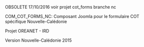 OBSOLETE 17/10/2016 voir projet cot_forms branche nc

COM_COT_FORMS_NC: Composant Joomla pour le formulaire COT spécifique Nouvelle-Calédonie

Projet OREANET - IRD

Version Nouvelle-Calédonie 2015

